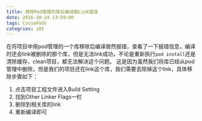 ```yaml
---
title: 移除Pod管理的库后编译报Link错误
date: 2016-10-24 13:59:00
tags: CocoaPods
categries: iOS
---
```


在将项目中用pod管理的一个库移除后编译居然报错，查看了一下报错信息，编译时还会link被删除的那个库，但是无法link成功，不论是重新执行`pod install`还是清除缓存，clean项目，都无法解决这个问题。
这是因为虽然我们将库已经从pod管理中删除，但是我们的项目还在link这个库，我们需要去除掉这个link，具体移除步骤如下：

1. 点击项目工程文件进入Build Setting
2. 找到Other Linker Flags一栏
3. 删除到相关库的link
4. 重新编译即可

